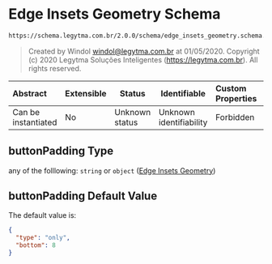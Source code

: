 # Edge Insets Geometry Schema

```txt
https://schema.legytma.com.br/2.0.0/schema/edge_insets_geometry.schema.json#/properties/buttonPadding
```




> Created by Windol [windol@legytma.com.br](mailto:windol@legytma.com.br) at 01/05/2020.
> Copyright (c) 2020 Legytma Soluções Inteligentes (<https://legytma.com.br>). All rights reserved.
>

| Abstract            | Extensible | Status         | Identifiable            | Custom Properties | Additional Properties | Access Restrictions | Defined In                                                                                                |
| :------------------ | ---------- | -------------- | ----------------------- | :---------------- | --------------------- | ------------------- | --------------------------------------------------------------------------------------------------------- |
| Can be instantiated | No         | Unknown status | Unknown identifiability | Forbidden         | Allowed               | none                | [button_bar_theme_data.schema.json\*](../schema/button_bar_theme_data.schema.json) |

## buttonPadding Type

any of the folllowing: `string` or `object` ([Edge Insets Geometry](button_bar_theme_data-properties-edge-insets-geometry.md))

## buttonPadding Default Value

The default value is:

```json
{
  "type": "only",
  "bottom": 8
}
```
